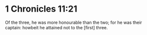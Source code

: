 # 1 Chronicles 11:21

Of the three, he was more honourable than the two; for he was their captain: howbeit he attained not to the [first] three.